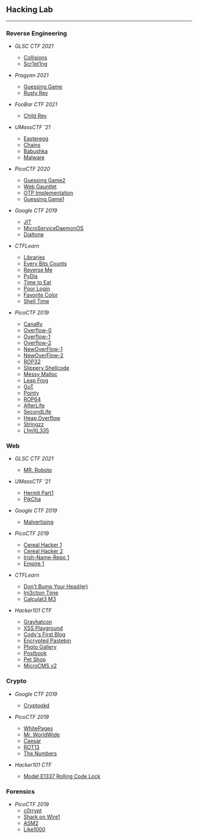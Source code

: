 ## Hacking Lab
---

### Reverse Engineering

- _GLSC CTF 2021_
  - [Collisions](glsc-ctf-2021/collisions/writeup.md)
  - [Scr1pt1ng](glsc-ctf-2021/scr1pt1ng/writeup.md)

- _Pragyan 2021_
  - [Guessing Game](pragyan-2021/guessing-game/writeup.md)
  - [Rusty Rev](pragyan-2021/rusty-rev/writeup.md)

- _FooBar CTF 2021_
  - [Child Rev](foobarctf-2021/child_rev/writeup.md)

- _UMassCTF '21_
  - [Easteregg](umass21/easteregg/writeup.md)
  - [Chains](umass21/chains/writeup.md)
  - [Babushka](umass21/babushka/writeup.md)
  - [Malware](umass21/malware/writeup.md)

- _PicoCTF 2020_
  - [Guessing Game2](picoctf-2020/guessing-game2/writeup.md)
  - [Web Gauntlet](picoctf-2020/web-gauntlet/writeup.md)
  - [OTP Implementation](picoctf-2020/otp-implementation/writeup.md)
  - [Guessing Game1](picoctf-2020/guessing-game1/writeup.md)

- _Google CTF 2019_
  - [JIT](google-ctf-2019/jit/shellcode.py)
  - [MicroServiceDaemonOS](google-ctf-2019/MicroServiceDaemonOS/shellcode.py)
  - [Dialtone](google-ctf-2019/dialtone/writeup.md)

- _CTFLearn_
  - [Libraries](ctflearn/libraries/writeup.md)
  - [Every Bits Counts](ctflearn/every-bits-counts/writeup.md)
  - [Reverse Me](ctflearn/reverse-me/writeup.md)
  - [PyDis](ctflearn/py-dis/writeup.md)
  - [Time to Eat](ctflearn/time-to-eat/writeup.md)
  - [Poor Login](ctflearn/poor-login/writeup.md)
  - [Favorite Color](ctflearn/favorite-color/writeup.md)
  - [Shell Time](ctflearn/shell-time/writeup.md)

- _PicoCTF 2019_
  - [CanaRy](picoctf-2019/CanaRy/shellcode.py)
  - [Overflow-0](picoctf-2019/overflow-0/shellcode.py)
  - [Overflow-1](picoctf-2019/overflow-1/writeup.md)
  - [Overflow-2](picoctf-2019/overflow-2/writeup.md)
  - [NewOverFlow-1](picoctf-2019/NewOverFlow-1/shellcode.py)
  - [NewOverFlow-2](picoctf-2019/NewOverFlow-2/shellcode.py)
  - [ROP32](picoctf-2019/rop32/shellcode.py)
  - [Slippery Shellcode](picoctf-2019/slippery-shellcode/writeup.md)
  - [Messy Malloc](picoctf-2019/messy-malloc/writeup.md)
  - [Leap Frog](picoctf-2019/leap-frog/writeup.md)
  - [GoT](picoctf-2019/GoT/writeup.md)
  - [Pointy](picoctf-2019/pointy/writeup.md)
  - [ROP64](picoctf-2019/rop64/shellcode.py)
  - [AfterLife](picoctf-2019/AfterLife/shellcode.py)
  - [SecondLife](picoctf-2019/SecondLife/shellcode.py)
  - [Heap Overflow](picoctf-2019/HeapOverflow/shellcode.py)
  - [Stringzz](picoctf-2019/stringzz/writeup.md)
  - [L1m1tL335](picoctf-2019/L1m1tL335/writeup.md)

### Web

- _GLSC CTF 2021_
  - [MR. Roboto](glsc-ctf-2021/mr.roboto/writeup.md)

- _UMassCTF '21_
  - [Hermit Part1](umass21/hermit-part1/writeup.md)
  - [PikCha](umass21/PikCha/writeup.md)

- _Google CTF 2019_
  - [Malvertising](google-ctf-2019/malvertising/writeup.md)

- _PicoCTF 2019_
  - [Cereal Hacker 1](picoctf-2019/cereal-hacker1/writeup.md)
  - [Cereal Hacker 2](picoctf-2019/cereal-hacker2/writeup.md)
  - [Irish-Name-Repo 1](picoctf-2019/Irish-Name-Repo-1/writeup.md)
  - [Empire 1](picoctf-2019/Empire1/writeup.md)

- _CTFLearn_
  - [Don't Bump Your Head(er)](ctflearn/Don'tBumpYourHeader/writeup.md)
  - [Inj3ction Time](ctflearn/web8/writeup.md)
  - [Calculat3 M3](ctflearn/web7/writeup.md)

- _Hacker101 CTF_
  - [Grayhatcon](hacker101-ctf/grayhatcon/writeup.md)
  - [XSS Playground](hacker101-ctf/XSS-playground/writeup.md)
  - [Cody's First Blog](hacker101-ctf/cody'sFirstBlog/writeup.md)
  - [Encrypted Pastebin](hacker101-ctf/encrypted-pastebin/writeup.md)
  - [Photo Gallery](hacker101-ctf/photo-gallery/writeup.md)
  - [Postbook](hacker101-ctf/postbook/writeup.md)
  - [Pet Shop](hacker101-ctf/photo-gallery/writeup.md)
  - [MicroCMS v2](hacker101-ctf/micro-cms-v2/writeup.md)

### Crypto

- _Google CTF 2019_
  - [Cryptoqkd](google-ctf-2019/cryptoqkd.web.ctfcompetition.com/post.py)

- _PicoCTF 2019_
  - [WhitePages](picoctf-2019/WhitePages/decode.py)
  - [Mr. WorldWide](picoctf-2019/Mr-WorldWide/writeup.md)
  - [Caesar](picoctf-2019/caesar/decode.py)
  - [ROT13](picoctf-2019/rot13/writeup.md)
  - [The Numbers](picoctf-2019/the_numbers/writeup.md)

- _Hacker101 CTF_
  - [Model E1337 Rolling Code Lock](hacker101-ctf/model-e1337-rolling-code-lock/writeup.md)

### Forensics

- _PicoCTF 2019_
  - [c0rrypt](picoctf-2019/c0rrupt/writeup.md)
  - [Shark on Wire1](picoctf-2019/shark-on-wire1/writeup.md)
  - [ASM2](picoctf-2019/asm2/writeup.md)
  - [Like1000](picoctf-2019/like1000/writeup.md)


